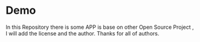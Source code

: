 Demo
====

In this Repository there is some APP is base on other Open Source Project , I will add the license and the author.
Thanks for all of authors.

